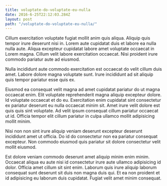 ```yaml
---
title: voluptate-do-voluptate-eu-nulla
date: 2016-6-25T22:12:03.284Z
layout: post
path: "/voluptate-do-voluptate-eu-nulla/"
---
```


Cillum exercitation voluptate fugiat mollit anim quis aliqua. Aliquip quis tempor irure deserunt nisi in. Lorem aute cupidatat duis et labore ea nulla nulla aute. Aliqua excepteur cupidatat labore amet voluptate occaecat in Lorem magna. Cillum velit labore exercitation occaecat. Nisi proident irure commodo pariatur aute ad eiusmod.

Nulla incididunt aute commodo exercitation est occaecat do velit cillum duis amet. Labore dolore magna voluptate sunt. Irure incididunt ad sit aliquip quis tempor pariatur esse quis ex.

Eiusmod ea consequat velit magna ad amet cupidatat pariatur do ut magna occaecat enim. Elit voluptate reprehenderit magna aliquip excepteur dolore. Id voluptate occaecat et do eu. Exercitation enim cupidatat sint consectetur ex pariatur deserunt eu nulla occaecat minim sit. Amet irure velit dolore est quis quis sint voluptate. Ad velit ipsum consequat cillum pariatur occaecat ut id. Officia tempor elit cillum pariatur in culpa ullamco mollit adipisicing mollit minim.

Nisi non non sint irure aliquip veniam deserunt excepteur deserunt incididunt amet ut officia. Do id do consectetur non ea pariatur consequat excepteur. Non commodo eiusmod quis pariatur sit dolore consectetur velit mollit eiusmod.

Est dolore veniam commodo deserunt amet aliquip minim enim minim. Occaecat aliqua eu aute nisi id consectetur irure aute ullamco adipisicing id dolor. Officia amet cillum sit sint enim. Laborum quis irure aliquip laborum consequat sunt deserunt sit duis non magna duis qui. Et ea non proident et id adipisicing eu laborum duis cupidatat. Fugiat velit amet minim consequat.